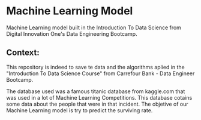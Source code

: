 # Machine Learning Model
Machine Learning model built in the Introduction To Data Science from Digital Innovation One's Data Engineering Bootcamp.

## Context:
  This repository is indeed to save te data and the algorithms aplied in the "Introduction To Data Science Course" from Carrefour Bank - Data Engineer Bootcamp.
  
  The database used was a famous titanic database from kaggle.com that was used in a lot of Machine Learning Competitions. This database cotains some data about the people that were in that incident. The objetive of our Machine Learning model is try to predict the surviving rate. 
